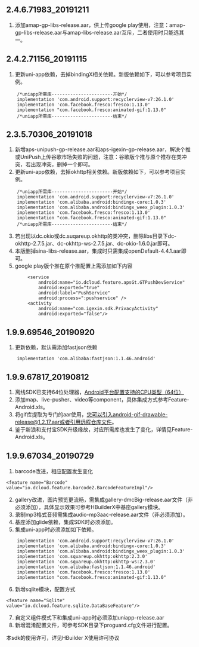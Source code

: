 ## 2.4.6.71983_20191211
1. 添加amap-gp-libs-release.aar，供上传google play使用，注意：amap-gp-libs-release.aar与amap-libs-release.aar互斥，二者使用时只能选其一。

## 2.4.2.71156_20191115
1. 更新uni-app依赖，去掉bindingX相关依赖。新版依赖如下，可以参考项目实例。
~~~
    /*uniapp所需库-----------------------开始*/
    implementation 'com.android.support:recyclerview-v7:26.1.0'
    implementation 'com.facebook.fresco:fresco:1.13.0'
    implementation "com.facebook.fresco:animated-gif:1.13.0"
    /*uniapp所需库-----------------------结束*/
~~~

## 2.3.5.70306_20191018
1. 新增aps-unipush-gp-release.aar和aps-igexin-gp-release.aar，解决个推或UniPush上传谷歌市场失败的问题，注意：谷歌版个推与原个推存在类冲突，若出现冲突，删掉一个即可。
2. 更新uni-app依赖，去掉okhttp相关依赖。新版依赖如下，可以参考项目实例。
~~~
    /*uniapp所需库-----------------------开始*/
    implementation 'com.android.support:recyclerview-v7:26.1.0'
    implementation 'com.alibaba.android:bindingx-core:1.0.3'
    implementation 'com.alibaba.android:bindingx_weex_plugin:1.0.3'
    implementation 'com.facebook.fresco:fresco:1.13.0'
    implementation "com.facebook.fresco:animated-gif:1.13.0"
    /*uniapp所需库-----------------------结束*/
~~~
3. 若出现以dc.okio或dc.suqareup.okhttp的类冲突，删除libs目录下dc-okhttp-2.7.5.jar、dc-okhttp-ws-2.7.5.jar、dc-okio-1.6.0.jar即可。
4. 本版删掉sina-libs-release.aar，集成时只需集成openDefault-4.4.1.aar即可。
5. google play版个推在原个推配置上需添加如下内容
~~~
        <service  
            android:name="io.dcloud.feature.apsGt.GTPushDevService"  
            android:exported="true"  
            android:label="PushService"  
            android:process=":pushservice" />  
        <activity  
            android:name="com.igexin.sdk.PrivacyActivity"  
            android:exported="false"/>  
~~~

## 1.9.9.69546_20190920
1. 更新依赖，默认需添加fastjson依赖
~~~
    implementation 'com.alibaba:fastjson:1.1.46.android'
~~~
## 1.9.9.67817_20190812
1. 离线SDK已支持64位处理器，[Android平台配置支持的CPU类型（64位）](http://ask.dcloud.net.cn/article/36195)
2. 添加map、live-pusher、video等component，具体集成方式参考Feature-Android.xls。
3. 将gif库提取为专门的aar使用，您可以引入android-gif-drawable-release@1.2.17.aar或者引用远程仓库文件。
4. 鉴于新浪和支付宝SDK升级缘故，对应所需库也发生了变化，详情见Feature-Android.xls。

## 1.9.9.67034_20190729
1. barcode改进，相应配置发生变化
~~~
<feature name="Barcode" value="io.dcloud.feature.barcode2.BarcodeFeatureImpl"/>
~~~
2. gallery改进，图片预览更流畅，需集成gallery-dmcBig-release.aar文件（非必须添加），具体显示效果可参考HBuilderX中基座gallery模块。
3. 录制mp3格式音频需集成audio-mp3aac-release.aar文件（非必须添加）。
4. 基座添加glide依赖，集成SDK时必须添加。
5. 集成uni-app时必须添加如下依赖。
~~~
    implementation 'com.android.support:recyclerview-v7:26.1.0'
    implementation 'com.alibaba.android:bindingx-core:1.0.3'
    implementation 'com.alibaba.android:bindingx_weex_plugin:1.0.3'
    implementation 'com.squareup.okhttp:okhttp:2.3.0'
    implementation 'com.squareup.okhttp:okhttp-ws:2.3.0'
    implementation 'com.alibaba:fastjson:1.1.46.android'
    implementation 'com.facebook.fresco:fresco:1.13.0'
    implementation "com.facebook.fresco:animated-gif:1.13.0"
~~~
6. 新增sqlite模块，配置方式
~~~
<feature name="Sqlite" value="io.dcloud.feature.sqlite.DataBaseFeature"/>
~~~

7. 自定义组件模式下和集成uni-app时必须添加uniapp-release.aar
8. 新增混淆配置文件，可参考SDK目录下proguard.cfg文件进行配置。

本sdk的使用许可，详见HBuilder X使用许可协议